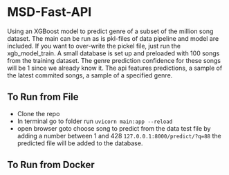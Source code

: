 # MSD-Fast-API
Using an XGBoost model to predict genre of a subset of the million song dataset. The main can be run as is pkl-files of data pipeline and model are included. If you want to over-write the pickel file, just run the xgb_model_train. A small database is set up and preloaded with 100 songs from the training dataset. The genre prediction confidence for these songs will be 1 since we already know it. The api features predictions, a sample of the latest commited songs, a sample of a specified genre.

## To Run from File
* Clone the repo
* In terminal go to folder run `uvicorn main:app --reload`
* open browser goto choose song to predict from the data test file by adding a number between 1 and 428 `127.0.0.1:8000/predict/?q=88` the predicted file will be added to the database.
  
## To Run from Docker

